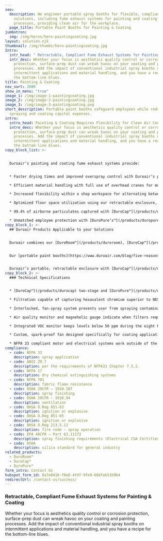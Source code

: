 ```yaml
---
seo:
  description: We engineer portable spray booths for flexible, compliant clean air
    solutions, including fume exhaust systems for painting and coating
    processes, providing clean air for the workplace.
  page_title: Portable Paint Booths for Painting & Coating
jumbotron:
  img: /img/heros/hero-paintingcoating.jpg
layout: solution.njk
thumbnail: /img/thumbs/hero-paintingcoating.jpg
Intro:
  intr_head: " Retractable, Compliant Fume Exhaust Systems for Painting & Coating"
  intr_desc: Whether your focus is aesthetics quality control or corrosion
    protection, surface-prep dust can wreak havoc on your coating and painting
    processes. Add the impact of conventional industrial spray booths on
    intermittent applications and material handling, and you have a recipe for
    the bottom-line blues.
title: Painting & Coating
nav_sort: 2000
show_in_menu: "true"
image_1: /img/image-1-paintingcoating.jpg
image_2: /img/image-2-paintingcoating.jpg
image_3: /img/image-3-paintingcoating.png
short_description: Portable paint booths safeguard employees while reducing
  spraying and coating capital expenses.
intro:
  intro_head: Painting & Coating Requires Flexibility for Clean Air Control
  intro_desc: Whether your focus is aesthetics quality control or corrosion
    protection, surface-prep dust can wreak havoc on your coating and painting
    processes. Add the impact of conventional industrial spray booths on
    intermittent applications and material handling, and you have a recipe for
    the bottom-line blues.
copy_block_list: >-
  

  Duroair’s painting and coating fume exhaust systems provide:


  * Faster drying times and improved overspray control with Duroair’s patented [Taper Draft Airflow Technology](/products/taper-draft-airflow-technology)

  * Efficient material handling with full use of overhead cranes for moving large workpieces 

  * Increased flexibility within a shop workspace for alternating between intermittent painting and coating processes and other operations

  * Optimized floor space utilization using our retractable enclosure, [DuroRoom™](/products/duroroom),  for other revenue generating activities

  * 99.4% of airborne particulates captured with [DuroCap™](/products/durocap) vented solution

  * Unmatched employee protection with [DuroPure’s™](/products/duropure) high-efficiency, six-stage filtration process that captures 100% of airborne particulates, gases, and vapors
copy_block_1: >-
  ## Duroair Products Applicable to your Solutions


  Duroair combines our [DuroRoom™](/products/duroroom), [DuroCap™](/products/durocap), and [DuroPure™](/products/duropure) technologies into one industrial air cleaning system to make sure you get your clean air requirements right every time.


  Our [portable paint booths](https://www.duroair.com/blog/five-reasons-why-a-portable-paint-booth-makes-sense) offer flexible, compliant clean air solutions for painting and coating processes that bring the benefits of clean air to each workplace.


  Duroair’s portable, retractable enclosure with [DuroCap™](/products/durocap) vented and [DuroPure™](/products/duropure) recirculating air filtration systems can be custom tailored to your facility workflows. Our solutions prevent costly surface rework from contaminants, while capturing toxins like VOC’s, hexavalent chromium, and isocyanates.
copy_block_2: >-
  ### Technical Specifications


  * [DuroCap™](/products/durocap) two-stage and [DuroPure™](/products/duropure) six-stage air filtration ranging from 13,500 CFM to 100,000 CFM and beyond

  * Filtration capable of capturing hexavalent chromium superior to NESHAP 319

  * Interlocked, fan-spray system prevents user from spraying contaminants unless fan is running

  * Air quality monitor and magnehelic gauge indicate when filters require changing

  * Integrated VOC monitor keeps levels below 50 ppm during the eight hour weighted time mandated by OSHA

  * Custom, spark-proof fan designed specifically for coating applications

  * NFPA 33 compliant motor and electrical systems work outside of the air stream
compliance:
  - code: NFPA 33
    description: spray application
  - code: ANSI Z9.7
    description: per the requirements of NFPA33 Chapter 7.5.2.
  - code: NFPA 17
    description: dry chemical extinguishing systems
  - code: NFPA 701
    description: fabric flame resistance
  - code: OSHA 29CFR – 1910.107
    description: spray finishing
  - code: OSHA 29CFR – 1910.94
    description: ventilation
  - code: OHSA O.Reg 851-63
    description: ignition or explosive
  - code: OHSA O.Reg 851-65
    description: ignition or explosive
  - code: OHSA O.Reg 213.5.12
    description: fire code – spray operation
  - code: EPA 40CFR – Part 63.11173
    description: spray finishing requirements (Electrical CSA Certified)
  - code: OSHA
    description: silica standard for general industry
related_products:
  - DuroRoom™
  - DuroCap™
  - DuroPure™
form_intro: Contact Us
hubspot_form_id: 8a7e8410-f0e6-4fdf-9fe9-60dfeb51b9b4
redirectUrl: /contact-us/success/
---
```

### **Retractable, Compliant Fume Exhaust Systems for Painting & Coating**

Whether your focus is aesthetics quality control or corrosion protection, surface-prep dust can wreak havoc on your coating and painting processes. Add the impact of conventional industrial spray booths on intermittent applications and material handling, and you have a recipe for the bottom-line blues.